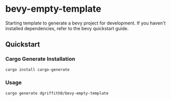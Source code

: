 # bevy-empty-template
Starting template to generate a bevy project for development.
If you haven't installed dependencies, refer to the bevy quickstart guide.

## Quickstart
### Cargo Generate Installation

```sh
cargo install cargo-generate
```

### Usage

```sh
cargo generate dgriffith0/bevy-empty-template
